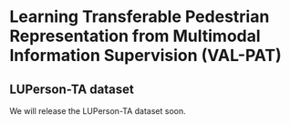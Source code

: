 # Learning Transferable Pedestrian Representation from Multimodal Information Supervision (VAL-PAT)
## LUPerson-TA dataset
We will release the LUPerson-TA dataset soon.
